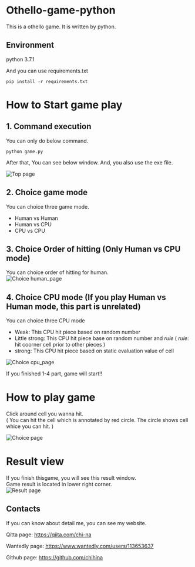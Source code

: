 # Othello-game-python
This is a othello game. It is written by python. 

## Environment
python 3.7.1

And you can use requirements.txt
```
pip install -r requirements.txt
```

# How to Start game play
## 1. Command execution
You can only do below command.
```
python game.py 
```
After that, You can see below window.
And, you also use the exe file.

![Top page](https://github.com/chihina/othello-game-python/blob/master/Images/top_resized.png)

## 2. Choice game mode
You can choice three game mode.
- Human vs Human
- Human vs CPU
- CPU vs CPU

## 3. Choice Order of hitting (Only Human vs CPU mode)
You can choice order of hitting for human.  
![Choice human_page](https://github.com/chihina/othello-game-python/blob/master/Images/human_choice_resized.png)

## 4. Choice CPU mode (If you play Human vs Human mode, this part is unrelated)
You can choice three CPU mode
- Weak: This CPU hit piece based on random number
- Little strong: This CPU hit piece base on random number and *rule*  ( *rule*: hit coorner cell prior to other pieces )
- strong: This CPU hit piece based on static evaluation value of cell

![Choice cpu_page](https://github.com/chihina/othello-game-python/blob/master/Images/cpu_choice_resized.png)

If you finished 1-4 part, game will start!!

# How to play game
Click around cell you wanna hit.    
( You can hit the cell which is annotated by red circle. The circle shows cell whice you can hit. ) 

![Choice page](https://github.com/chihina/othello-game-python/blob/master/Images/choice_resized.png)

# Result view
If you finish thisgame, you will see this result window.  
Game result is located in lower right corner.  
![Result page](https://github.com/chihina/othello-game-python/blob/master/Images/result_resized.png)  

## Contacts
If you can know about detail me, you can see my website.

Qitta page: https://qiita.com/chi-na  

Wantedly page: https://www.wantedly.com/users/113653637  

Github page: https://github.com/chihina
